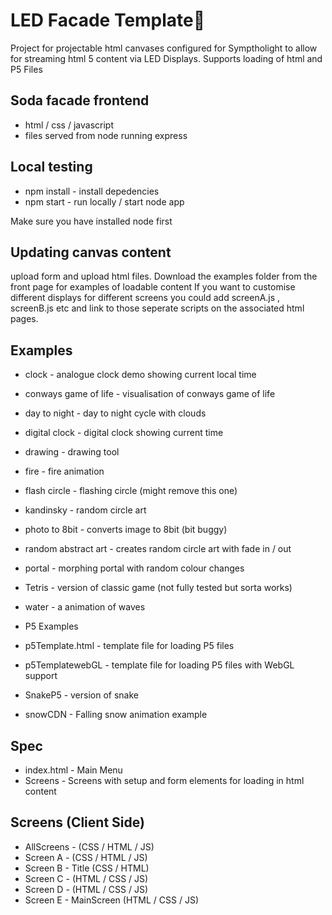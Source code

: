 # LED Facade Template👋
Project for projectable html canvases configured for Symptholight to allow for streaming html 5 content via LED Displays. Supports loading of html and P5 Files

## Soda facade frontend
- html / css / javascript
- files served from node running express

## Local testing
- npm install - install depedencies
- npm start - run locally / start node app

Make sure you have installed node first

## Updating canvas content
upload form and upload html files. Download the examples folder from the front page 
for examples of loadable content
If you want to customise different displays for different screens 
you could add screenA.js , screenB.js etc and link to those seperate scripts on the 
associated html pages. 

## Examples 
- clock - analogue clock demo showing current local time
- conways game of life - visualisation of conways game of life
- day to night - day to night cycle with clouds
- digital clock - digital clock showing current time
- drawing - drawing tool
- fire - fire animation
- flash circle - flashing circle (might remove this one)
- kandinsky - random circle art
- photo to 8bit - converts image to 8bit (bit buggy)
- random abstract art - creates random circle art with fade in / out
- portal - morphing portal with random colour changes
- Tetris - version of classic game (not fully tested but sorta works)
- water - a animation of waves

- P5 Examples
- p5Template.html - template file for loading P5 files
- p5TemplatewebGL - template file for loading P5 files with WebGL support
- SnakeP5 - version of snake
- snowCDN - Falling snow animation example

## Spec
- index.html - Main Menu
- Screens - Screens with setup and form elements for loading in html content

## Screens (Client Side)
- AllScreens - (CSS / HTML / JS)
- Screen A - (CSS / HTML / JS)
- Screen B - Title (CSS / HTML)
- Screen C - (HTML / CSS / JS)
- Screen D - (HTML / CSS / JS)
- Screen E - MainScreen (HTML / CSS / JS)